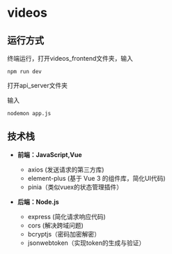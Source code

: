 # videos

## 运行方式

终端运行，打开videos_frontend文件夹，输入

```
npm run dev
```



打开api_server文件夹

输入

```
nodemon app.js
```


## 技术栈

 - **前端：JavaScript,Vue**
	 - axios (发送请求的第三方库)
    - element-plus (基于 Vue 3 的组件库，简化UI代码)
    - pinia（类似vuex的状态管理插件）
    
    


 - **后端：Node.js**
	 - express (简化请求响应代码)
	 - cors (解决跨域问题)
	 - bcryptjs（密码加密解密）
	 - jsonwebtoken（实现token的生成与验证）

